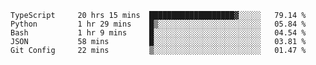 <!-- <img align='right' src="https://github-readme-stats-eight-rose-90.vercel.app
/api?username=JesusJimenezG&show_icons=true&theme=radical">

### Hi there 👋 My name is Jesús.
- I'm a Computer Engineering student.
- I'm currently working as a Full stack Web developer and native Android Developer.

- Proghead.
- Inlärning svenska
- I also like to translate music on my YouTube channel. [![YouTube Views](https://img.shields.io/youtube/channel/views/UCWnlcC4_sV9Imcy9ysQpxHA?style=social)](https://www.youtube.com/channel/UCWnlcC4_sV9Imcy9ysQpxHA) -->
<!-- ![banner](https://github.com/JesusJimenezG/JesusJimenezG/blob/main/1.png) -->

<!--START_SECTION:waka-->

```text
TypeScript     20 hrs 15 mins  ███████████████████▓░░░░░   79.14 %
Python         1 hr 29 mins    █▒░░░░░░░░░░░░░░░░░░░░░░░   05.84 %
Bash           1 hr 9 mins     █░░░░░░░░░░░░░░░░░░░░░░░░   04.54 %
JSON           58 mins         █░░░░░░░░░░░░░░░░░░░░░░░░   03.81 %
Git Config     22 mins         ▒░░░░░░░░░░░░░░░░░░░░░░░░   01.47 %
```

<!--END_SECTION:waka-->

<!--
**JesusJimenezG/JesusJimenezG** is a ✨ _special_ ✨ repository because its `README.md` (this file) appears on your GitHub profile.

Here are some ideas to get you started:

- 🔭 I’m currently working on ...
- 🌱 I’m currently learning ...
- 👯 I’m looking to collaborate on ...
- 🤔 I’m looking for help with ...
- 💬 Ask me about ...
- 📫 How to reach me: ...
- 😄 Pronouns: ...
- ⚡ Fun fact: ...
-->

